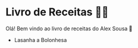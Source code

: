 # Livro de Receitas :man_cook:

Olá! Bem vindo ao livro de receitas do Alex Sousa :wave:

 - Lasanha a Bolonhesa

